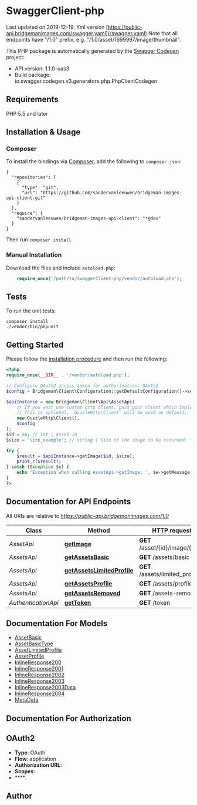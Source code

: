 # SwaggerClient-php
Last updated on 2019-12-19. Yml version [https://public-api.bridgemanimages.com/swagger.yaml](/swagger.yaml) Note that all endpoints have \"/1.0\" prefix, e.g. \"/1.0/asset/1699997/image/thumbnail\".

This PHP package is automatically generated by the [Swagger Codegen](https://github.com/swagger-api/swagger-codegen) project:

- API version: 1.1.0-oas3
- Build package: io.swagger.codegen.v3.generators.php.PhpClientCodegen

## Requirements

PHP 5.5 and later

## Installation & Usage
### Composer

To install the bindings via [Composer](http://getcomposer.org/), add the following to `composer.json`:

```
{
  "repositories": [
    {
      "type": "git",
      "url": "https://github.com/sandervanleeuwen/bridgeman-images-api-client.git"
    }
  ],
  "require": {
    "sandervanleeuwen/bridgeman-images-api-client": "*@dev"
  }
}
```

Then run `composer install`

### Manual Installation

Download the files and include `autoload.php`:

```php
    require_once('/path/to/SwaggerClient-php/vendor/autoload.php');
```

## Tests

To run the unit tests:

```
composer install
./vendor/bin/phpunit
```

## Getting Started

Please follow the [installation procedure](#installation--usage) and then run the following:

```php
<?php
require_once(__DIR__ . '/vendor/autoload.php');

// Configure OAuth2 access token for authorization: OAuth2
$config = Bridgeman\Client\Configuration::getDefaultConfiguration()->setAccessToken('YOUR_ACCESS_TOKEN');

$apiInstance = new Bridgeman\Client\Api\AssetApi(
    // If you want use custom http client, pass your client which implements `GuzzleHttp\ClientInterface`.
    // This is optional, `GuzzleHttp\Client` will be used as default.
    new GuzzleHttp\Client(),
    $config
);
$id = 56; // int | Asset ID
$size = "size_example"; // string | Size of the image to be returned: * high-res * medium-res * low-res * thumbnail

try {
    $result = $apiInstance->getImage($id, $size);
    print_r($result);
} catch (Exception $e) {
    echo 'Exception when calling AssetApi->getImage: ', $e->getMessage(), PHP_EOL;
}
?>
```

## Documentation for API Endpoints

All URIs are relative to *https://public-api.bridgemanimages.com/1.0*

Class | Method | HTTP request | Description
------------ | ------------- | ------------- | -------------
*AssetApi* | [**getImage**](docs/Api/AssetApi.md#getimage) | **GET** /asset/{id}/image/{size} | 
*AssetsApi* | [**getAssetsBasic**](docs/Api/AssetsApi.md#getassetsbasic) | **GET** /assets/basic | 
*AssetsApi* | [**getAssetsLimitedProfile**](docs/Api/AssetsApi.md#getassetslimitedprofile) | **GET** /assets/limited_profile | 
*AssetsApi* | [**getAssetsProfile**](docs/Api/AssetsApi.md#getassetsprofile) | **GET** /assets/profile | 
*AssetsApi* | [**getAssetsRemoved**](docs/Api/AssetsApi.md#getassetsremoved) | **GET** /assets-removed | 
*AuthenticationApi* | [**getToken**](docs/Api/AuthenticationApi.md#gettoken) | **GET** /token | 

## Documentation For Models

 - [AssetBasic](docs/Model/AssetBasic.md)
 - [AssetBasicType](docs/Model/AssetBasicType.md)
 - [AssetLimitedProfile](docs/Model/AssetLimitedProfile.md)
 - [AssetProfile](docs/Model/AssetProfile.md)
 - [InlineResponse200](docs/Model/InlineResponse200.md)
 - [InlineResponse2001](docs/Model/InlineResponse2001.md)
 - [InlineResponse2002](docs/Model/InlineResponse2002.md)
 - [InlineResponse2003](docs/Model/InlineResponse2003.md)
 - [InlineResponse2003Data](docs/Model/InlineResponse2003Data.md)
 - [InlineResponse2004](docs/Model/InlineResponse2004.md)
 - [MetaData](docs/Model/MetaData.md)

## Documentation For Authorization


## OAuth2

- **Type**: OAuth
- **Flow**: application
- **Authorization URL**: 
- **Scopes**: 
 - ****: 


## Author



